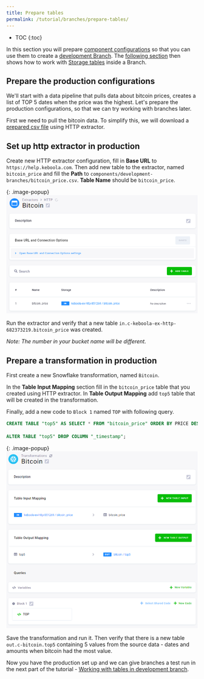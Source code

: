```yaml
---
title: Prepare tables
permalink: /tutorial/branches/prepare-tables/
---
```


* TOC
{:toc}

In this section you will prepare [component configurations](tood) so that you can use them to create a [development Branch](todo).
The [following section](/tutorial/branches/tables-in-branch/) then shows how to work with [Storage tables](todo) inside a Branch.

## Prepare the production configurations

We'll start with a data pipeline that pulls data about bitcoin prices, creates a list of TOP 5 dates when the price was the highest. Let's prepare the production configurations, so that we can try working with branches later.

First we need to pull the bitcoin data. To simplify this, we will download a [prepared csv file](/tutorial/branches/bitcoin_price.csv) using HTTP extractor.

## Set up http extractor in production

Create new HTTP extractor configuration, fill in **Base URL** to `https://help.keboola.com`. Then add new table to the extractor, named `bitcoin_price` and fill the **Path** to `components/development-branches/bitcoin_price.csv`. **Table Name** should be `bitcoin_price`.

{: .image-popup}
![Prepared HTTP extractor](/tutorial/branches/http-ex-prod-set-up.png)

Run the extractor and verify that a new table `in.c-keboola-ex-http-682373219.bitcoin_price` was created.

*Note: The number in your bucket name will be different.*

## Prepare a transformation in production

First create a new Snowflake transformation, named `Bitcoin`.

In the **Table Input Mapping** section fill in the `bitcoin_price` table that you created using HTTP extractor. In **Table Output Mapping** add `top5` table that will be created in the transformation.

Finally, add a new code to `Block 1` named `TOP` with following query.

```SQL
CREATE TABLE "top5" AS SELECT * FROM "bitcoin_price" ORDER BY PRICE DESC LIMIT 5;

ALTER TABLE "top5" DROP COLUMN "_timestamp";
```

{: .image-popup}
![Prepared HTTP extractor](/tutorial/branches/transformation-prod-set-up.png)

Save the transformation and run it. Then verify that there is a new table `out.c-bitcoin.top5` containing 5 values from the source data - dates and amounts when bitcoin had the most value.

Now you have the production set up and we can give branches a test run in the next part of the tutorial - [Working with tables in development branch](/tutorial/branches/tables-in-branch/).
